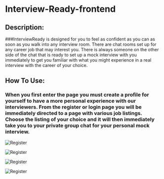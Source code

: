 # Interview-Ready-frontend

## Description:
###InterviewReady is designed for you to feel as confident as you can as soon as you walk into any interview room. There are chat rooms set up for any career job that may interest you. There is always someone on the other side of the chat that is ready to set up a mock interview with you immediately to get you familiar with what you might experience in a real interview with the career of your choice.

## How To Use:
### When you first enter the page you must create a profile for yourself to have a more personal experience with our interviewers. From the register or login page you will be immediately directed to a page with various job listings. Choose the listing of your choice and it will then immediately take you to your private group chat for your personal mock interview.

![Register](https://i.imgur.com/4Oo8jBl.png)


![Register](https://i.imgur.com/qdiYyuc.png)


![Register](https://i.imgur.com/v4WcrtX.png)


![Register](https://i.imgur.com/OieGQDo.png)





